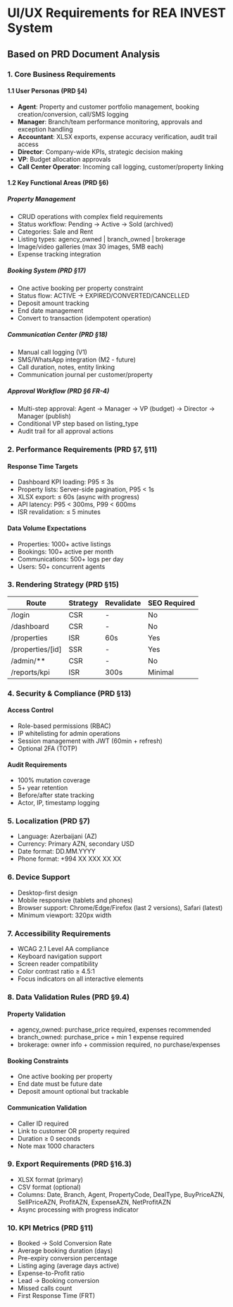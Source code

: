 # UI/UX Requirements for REA INVEST System

## Based on PRD Document Analysis

### 1. Core Business Requirements

#### 1.1 User Personas (PRD §4)
- **Agent**: Property and customer portfolio management, booking creation/conversion, call/SMS logging
- **Manager**: Branch/team performance monitoring, approvals and exception handling  
- **Accountant**: XLSX exports, expense accuracy verification, audit trail access
- **Director**: Company-wide KPIs, strategic decision making
- **VP**: Budget allocation approvals
- **Call Center Operator**: Incoming call logging, customer/property linking

#### 1.2 Key Functional Areas (PRD §6)

##### Property Management
- CRUD operations with complex field requirements
- Status workflow: Pending → Active → Sold (archived)
- Categories: Sale and Rent
- Listing types: agency_owned | branch_owned | brokerage
- Image/video galleries (max 30 images, 5MB each)
- Expense tracking integration

##### Booking System (PRD §17)
- One active booking per property constraint
- Status flow: ACTIVE → EXPIRED/CONVERTED/CANCELLED
- Deposit amount tracking
- End date management
- Convert to transaction (idempotent operation)

##### Communication Center (PRD §18)
- Manual call logging (V1)
- SMS/WhatsApp integration (M2 - future)
- Call duration, notes, entity linking
- Communication journal per customer/property

##### Approval Workflow (PRD §6 FR-4)
- Multi-step approval: Agent → Manager → VP (budget) → Director → Manager (publish)
- Conditional VP step based on listing_type
- Audit trail for all approval actions

### 2. Performance Requirements (PRD §7, §11)

#### Response Time Targets
- Dashboard KPI loading: P95 ≤ 3s
- Property lists: Server-side pagination, P95 < 1s
- XLSX export: ≤ 60s (async with progress)
- API latency: P95 < 300ms, P99 < 600ms
- ISR revalidation: ≤ 5 minutes

#### Data Volume Expectations
- Properties: 1000+ active listings
- Bookings: 100+ active per month
- Communications: 500+ logs per day
- Users: 50+ concurrent agents

### 3. Rendering Strategy (PRD §15)

| Route | Strategy | Revalidate | SEO Required |
|-------|----------|------------|--------------|
| /login | CSR | - | No |
| /dashboard | CSR | - | No |
| /properties | ISR | 60s | Yes |
| /properties/[id] | SSR | - | Yes |
| /admin/** | CSR | - | No |
| /reports/kpi | ISR | 300s | Minimal |

### 4. Security & Compliance (PRD §13)

#### Access Control
- Role-based permissions (RBAC)
- IP whitelisting for admin operations
- Session management with JWT (60min + refresh)
- Optional 2FA (TOTP)

#### Audit Requirements
- 100% mutation coverage
- 5+ year retention
- Before/after state tracking
- Actor, IP, timestamp logging

### 5. Localization (PRD §7)
- Language: Azerbaijani (AZ)
- Currency: Primary AZN, secondary USD
- Date format: DD.MM.YYYY
- Phone format: +994 XX XXX XX XX

### 6. Device Support
- Desktop-first design
- Mobile responsive (tablets and phones)
- Browser support: Chrome/Edge/Firefox (last 2 versions), Safari (latest)
- Minimum viewport: 320px width

### 7. Accessibility Requirements
- WCAG 2.1 Level AA compliance
- Keyboard navigation support
- Screen reader compatibility
- Color contrast ratio ≥ 4.5:1
- Focus indicators on all interactive elements

### 8. Data Validation Rules (PRD §9.4)

#### Property Validation
- agency_owned: purchase_price required, expenses recommended
- branch_owned: purchase_price + min 1 expense required  
- brokerage: owner info + commission required, no purchase/expenses

#### Booking Constraints
- One active booking per property
- End date must be future date
- Deposit amount optional but trackable

#### Communication Validation
- Caller ID required
- Link to customer OR property required
- Duration ≥ 0 seconds
- Note max 1000 characters

### 9. Export Requirements (PRD §16.3)
- XLSX format (primary)
- CSV format (optional)
- Columns: Date, Branch, Agent, PropertyCode, DealType, BuyPriceAZN, SellPriceAZN, ProfitAZN, ExpenseAZN, NetProfitAZN
- Async processing with progress indicator

### 10. KPI Metrics (PRD §11)
- Booked → Sold Conversion Rate
- Average booking duration (days)
- Pre-expiry conversion percentage
- Listing aging (average days active)
- Expense-to-Profit ratio
- Lead → Booking conversion
- Missed calls count
- First Response Time (FRT)